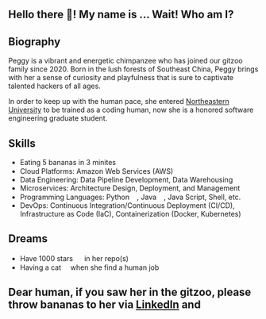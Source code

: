 <h2 align="left">Hello there 👋! My name is ... Wait! Who am I?</h2>

## Biography
Peggy is a vibrant and energetic chimpanzee who has joined our gitzoo family since 2020. Born in the lush forests of Southeast China, Peggy brings with her a sense of curiosity and playfulness that is sure to captivate talented hackers of all ages.

In order to keep up with the human pace, she entered [Northeastern University](https://www.northeastern.edu/) to be trained as a coding human, now she is a honored software engineering graduate student.

## Skills
- Eating 5 bananas in 3 minites
- Cloud Platforms: Amazon Web Services (AWS)<img src="https://github.com/FortAwesome/Font-Awesome/blob/6.x/svgs/brands/aws.svg" width="15" height="15">
- Data Engineering: Data Pipeline Development, Data Warehousing
- Microservices: Architecture Design, Deployment, and Management
- Programming Languages: Python<img src="https://github.com/FortAwesome/Font-Awesome/blob/6.x/svgs/brands/python.svg" width="15" height="15">, Java<img src="https://github.com/FortAwesome/Font-Awesome/blob/6.x/svgs/brands/java.svg" width="15" height="15">, Java Script, Shell, etc.
- DevOps: Continuous Integration/Continuous Deployment (CI/CD), Infrastructure as Code (IaC), Containerization (Docker, Kubernetes)

## Dreams
- Have 1000 stars <img src="https://github.com/FortAwesome/Font-Awesome/blob/6.x/svgs/solid/star.svg" width="15" height="15"> in her repo(s)
- Having a cat<img src="https://github.com/FortAwesome/Font-Awesome/blob/6.x/svgs/solid/cat.svg" width="15" height="15"> when she find a human job

## Dear human, if you saw her in the gitzoo, please throw bananas to her via [LinkedIn](https://www.linkedin.com/in/peizhenliao/) and 
